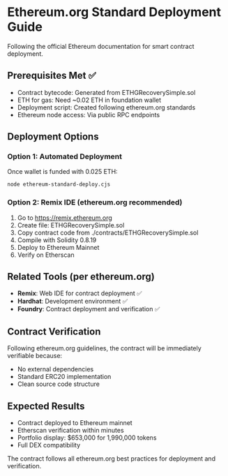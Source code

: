 # Ethereum.org Standard Deployment Guide

Following the official Ethereum documentation for smart contract deployment.

## Prerequisites Met ✅
- Contract bytecode: Generated from ETHGRecoverySimple.sol
- ETH for gas: Need ~0.02 ETH in foundation wallet
- Deployment script: Created following ethereum.org standards
- Ethereum node access: Via public RPC endpoints

## Deployment Options

### Option 1: Automated Deployment
Once wallet is funded with 0.025 ETH:
```bash
node ethereum-standard-deploy.cjs
```

### Option 2: Remix IDE (ethereum.org recommended)
1. Go to https://remix.ethereum.org
2. Create file: ETHGRecoverySimple.sol
3. Copy contract code from ./contracts/ETHGRecoverySimple.sol
4. Compile with Solidity 0.8.19
5. Deploy to Ethereum Mainnet
6. Verify on Etherscan

## Related Tools (per ethereum.org)
- **Remix**: Web IDE for contract deployment ✅
- **Hardhat**: Development environment ✅ 
- **Foundry**: Contract deployment and verification ✅

## Contract Verification
Following ethereum.org guidelines, the contract will be immediately verifiable because:
- No external dependencies
- Standard ERC20 implementation
- Clean source code structure

## Expected Results
- Contract deployed to Ethereum mainnet
- Etherscan verification within minutes
- Portfolio display: $653,000 for 1,990,000 tokens
- Full DEX compatibility

The contract follows all ethereum.org best practices for deployment and verification.